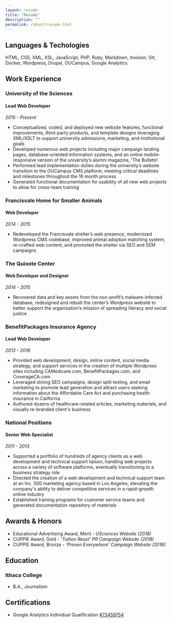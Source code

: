```yaml
---
layout: resume
title: "Resume"
description: ""
permalink: /about/resume.html
---
```


## Languages & Techologies

HTML, CSS, XML, XSL, JavaScript, PHP, Ruby, Markdown, Invision, Git, Docker, Wordpress, Drupal, OUCampus, Google Analytics

## Work Experience

### University of the Sciences
#### Lead Web Developer
_2015 - Present_

* Conceptualized, coded, and deployed new website features, functional improvements, third-party products, and template designs leveraging XML/XSLT to support university admissions, marketing, and institutional goals
* Developed numerous web projects including major campaign landing pages, database-oriented information systems, and an online mobile-responsive version of the university’s alumni magazine, ‘The Bulletin’
* Performed lead implementation duties during the university’s website transition to the OUCampus CMS platform, meeting critical deadlines and milestones throughout the 16 month process
* Generated functional documentation for usability of all new web projects to allow for cross-team training

### Francisvale Home for Smaller Animals
#### Web Developer
_2014 - 2015_

* Redeveloped the Francisvale shelter’s web presence, modernized Wordpress CMS codebase, improved animal adoption matching system, re-crafted web content, and promoted the shelter via SEO and SEM campaigns

### The Quixote Center
#### Web Developer and Designer
_2014 - 2015_

* Recovered data and key assets from the non-profit’s malware-infected database, redesigned and rebuilt the center’s Wordpress website to better support the organization’s mission of spreading literacy and social justice

### BenefitPackages Insurance Agency
#### Lead Web Developer
_2013 - 2016_

* Provided web development, design, online content, social media strategy, and support services in the creation of multiple Wordpress sites including CAMedicare.com, BenefitPackages.com, and CoverageCA.com
* Leveraged strong SEO campaigns, design split testing, and email marketing to promote lead generation and attract users seeking information about the Affordable Care Act and purchasing health insurance in California
* Authored dozens of healthcare-related articles, marketing materials, and visually re-branded client's business

### National Positions
#### Senior Web Specialist
_2011 - 2013_

* Supported a portfolio of hundreds of agency clients as a web development and technical support liaison, handling web projects across a variety of software platforms, eventually transitioning to a business strategy role
* Directed the creation of a web development and technical support team at an Inc. 500 marketing agency based in Los Angeles, elevating the company's ability to deliver competitive services in a rapid-growth online industry
* Established training programs for customer service teams and generated documentation repository of materials

## Awards & Honors

* Educational Advertising Award, Merit - _USciences Website (2018)_
* CUPPIE Award, Gold - _‘Tuition Reset’ PR Campaign Website (2018)_
* CUPPIE Award, Bronze - _‘Proven Everywhere’ Campaign Website (2016)_

## Education

### Ithaca College
* B.A., Journalism

## Certifications

* Google Analytics Individual Qualification [#73459754](https://skillshop.exceedlms.com/student/award/73459754)
